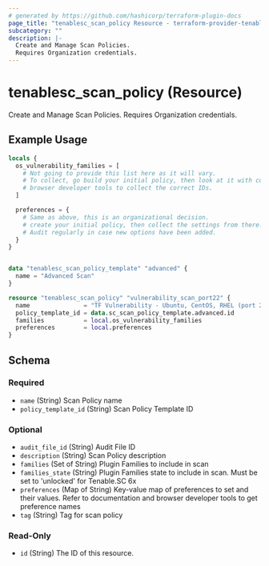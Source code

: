```yaml
---
# generated by https://github.com/hashicorp/terraform-plugin-docs
page_title: "tenablesc_scan_policy Resource - terraform-provider-tenablesc"
subcategory: ""
description: |-
  Create and Manage Scan Policies.
  Requires Organization credentials.
---
```


# tenablesc_scan_policy (Resource)

Create and Manage Scan Policies.
Requires Organization credentials.

## Example Usage

```terraform
locals {
  os_vulnerability_families = [
    # Not going to provide this list here as it will vary.
    # To collect, go build your initial policy, then look at it with curl or
    # browser developer tools to collect the correct IDs.
  ]

  preferences = {
    # Same as above, this is an organizational decision.
    # create your initial policy, then collect the settings from there.
    # Audit regularly in case new options have been added.
  }
}


data "tenablesc_scan_policy_template" "advanced" {
  name = "Advanced Scan"
}

resource "tenablesc_scan_policy" "vulnerability_scan_port22" {
  name               = "TF Vulnerability - Ubuntu, CentOS, RHEL (port 22)"
  policy_template_id = data.sc_scan_policy_template.advanced.id
  families           = local.os_vulnerability_families
  preferences        = local.preferences
}
```

<!-- schema generated by tfplugindocs -->
## Schema

### Required

- `name` (String) Scan Policy name
- `policy_template_id` (String) Scan Policy Template ID

### Optional

- `audit_file_id` (String) Audit File ID
- `description` (String) Scan Policy description
- `families` (Set of String) Plugin Families to include in scan
- `families_state` (String) Plugin Families state to include in scan. Must be set to 'unlocked' for Tenable.SC 6x
- `preferences` (Map of String) Key-value map of preferences to set and their values. Refer to documentation and browser developer tools to get preference names
- `tag` (String) Tag for scan policy

### Read-Only

- `id` (String) The ID of this resource.
